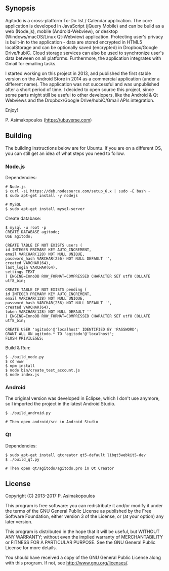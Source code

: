 ## Synopsis

Agitodo is a cross-platform To-Do list / Calendar application. The core application is developed in JavaScript (jQuery Mobile) and can be build as a web (Node.js), mobile (Android-Webview), or desktop (Windows/macOS/Linux Qt-Webview) application. Protecting user's privacy is built-in to the application - data are stored encrypted in HTML5 localStorage and can be optionally saved (encrypted) in Dropbox/Google Drive/hubiC. Cloud storage services can also be used to synchronize user's data between on all platforms. Furthermore, the application integrates with Gmail for emailing tasks.

I started working on this project in 2013, and published the first stable version on the Android Store in 2014 as a commercial application (under a different name). The application was not successful and was unpublished after a short period of time. I decided to open source this project, since some parts might still be useful to other developers, like the Android & Qt Webviews and the Dropbox/Google Drive/hubiC/Gmail APIs integration.

Enjoy!

P. Asimakopoulos (https://ubuverse.com)

## Building

The building instructions below are for Ubuntu. If you are on a different OS, you can still get an idea of what steps you need to follow.

### Node.js

Dependencies:

```
# Node.js
$ curl -sL https://deb.nodesource.com/setup_6.x | sudo -E bash -
$ sudo apt-get install -y nodejs

# MySQL
$ sudo apt-get install mysql-server
```

Create database:

```
$ mysql -u root -p
CREATE DATABASE agitodo;
USE agitodo;

CREATE TABLE IF NOT EXISTS users (
id INTEGER PRIMARY KEY AUTO_INCREMENT,
email VARCHAR(128) NOT NULL UNIQUE,
password_hash VARCHAR(256) NOT NULL DEFAULT '',
created VARCHAR(64),
last_login VARCHAR(64),
settings TEXT
) ENGINE=InnoDB ROW_FORMAT=COMPRESSED CHARACTER SET utf8 COLLATE utf8_bin;

CREATE TABLE IF NOT EXISTS pending (
id INTEGER PRIMARY KEY AUTO_INCREMENT,
email VARCHAR(128) NOT NULL UNIQUE,
password_hash VARCHAR(256) NOT NULL DEFAULT '',
created VARCHAR(64),
token VARCHAR(128) NOT NULL DEFAULT ''
) ENGINE=InnoDB ROW_FORMAT=COMPRESSED CHARACTER SET utf8 COLLATE utf8_bin;

CREATE USER 'agitodo'@'localhost' IDENTIFIED BY 'PASSWORD';
GRANT ALL ON agitodo.* TO 'agitodo'@'localhost';
FLUSH PRIVILEGES;
```

Build & Run:

```
$ ./build_node.py
$ cd www
$ npm install
$ node bin/create_test_account.js
$ node index.js
```

### Android

The original version was developed in Eclipse, which I don't use anymore, so I imported the project in the latest Android Studio.

```
$ ./build_android.py

# Then open android/src in Android Studio
```

### Qt

Dependencies:

```
$ sudo apt-get install qtcreator qt5-default libqt5webkit5-dev
$ ./build_qt.py

# Then open qt/agitodo/agitodo.pro in Qt Creator
```

## License

Copyright (C) 2013-2017 P. Asimakopoulos

This program is free software: you can redistribute it and/or modify
it under the terms of the GNU General Public License as published by
the Free Software Foundation, either version 3 of the License, or
(at your option) any later version.

This program is distributed in the hope that it will be useful,
but WITHOUT ANY WARRANTY; without even the implied warranty of
MERCHANTABILITY or FITNESS FOR A PARTICULAR PURPOSE.  See the
GNU General Public License for more details.

You should have received a copy of the GNU General Public License
along with this program.  If not, see <http://www.gnu.org/licenses/>.
